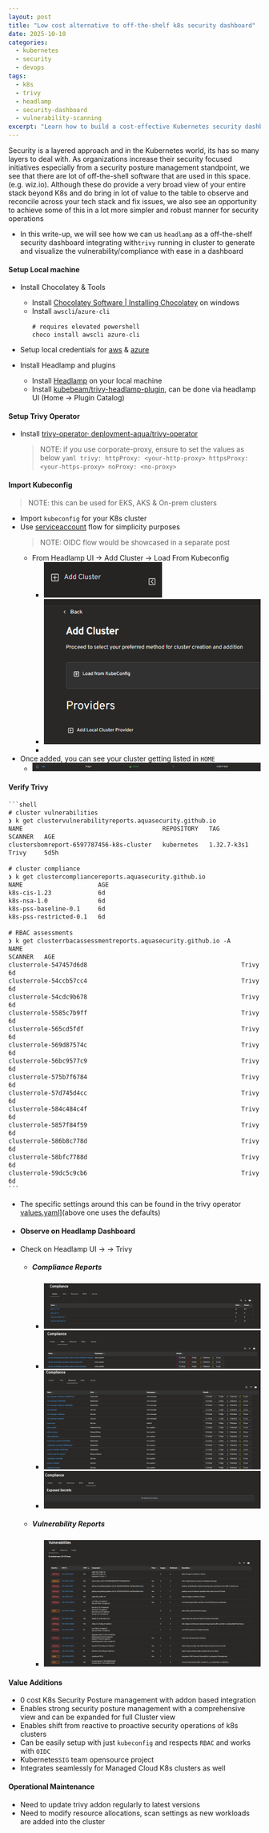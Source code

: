 ```yaml
---
layout: post
title: "Low cost alternative to off-the-shelf k8s security dashboard"
date: 2025-10-10
categories: 
  - kubernetes
  - security
  - devops
tags: 
  - k8s
  - trivy
  - headlamp
  - security-dashboard
  - vulnerability-scanning
excerpt: "Learn how to build a cost-effective Kubernetes security dashboard using Headlamp and Trivy as an alternative to expensive off-the-shelf solutions."
---
```

Security is a layered approach and in the Kubernetes world, its has so many layers to deal with. As organizations increase their security focused initiatives especially from a security posture management standpoint, we see that there are lot of off-the-shell software that are used in this space. (e.g. wiz.io). Although these do provide a very broad view of your entire stack beyond K8s and do bring in lot of value to the table to observe and reconcile across your tech stack and fix issues, we also see an opportunity to achieve some of this in a lot more simpler and robust manner for security operations
- In this write-up, we will see how we can us `headlamp` as a off-the-shelf security dashboard integrating with`trivy` running in cluster to generate and visualize the vulnerability/compliance with ease in a dashboard

#### Setup Local machine
- Install Chocolatey & Tools
	- Install [Chocolatey Software | Installing Chocolatey](https://chocolatey.org/install) on windows
	- Install `awscli`/`azure-cli`
		```shell
		# requires elevated powershell 
		choco install awscli azure-cli
		```
- Setup local credentials for [aws](https://docs.aws.amazon.com/cli/latest/userguide/getting-started-quickstart.html) & [azure](https://learn.microsoft.com/en-us/cli/azure/authenticate-azure-cli?view=azure-cli-latest)

- Install Headlamp and plugins
	- Install [Headlamp](https://headlamp.dev/) on your local machine
	- Install [kubebeam/trivy-headlamp-plugin](https://github.com/kubebeam/trivy-headlamp-plugin), can be done via headlamp UI (Home -> Plugin Catalog)

#### Setup Trivy Operator
- Install [trivy-operator· deployment-aqua/trivy-operator](https://artifacthub.io/packages/helm/trivy-operator/trivy-operator)
	> NOTE: if you use corporate-proxy, ensure to set the values as below
		```yaml
		trivy:
			httpProxy: <your-http-proxy>
			httpsProxy: <your-https-proxy>
			noProxy: <no-proxy>
		```

#### Import Kubeconfig
> NOTE: this can be used for EKS, AKS & On-prem clusters

- Import `kubeconfig` for your K8s cluster
- Use [serviceaccount](https://headlamp.dev/docs/latest/installation/#create-a-service-account-token) flow for simplicity purposes
	> NOTE: OIDC flow would be showcased in a separate post  
	- From Headlamp UI -> Add Cluster -> Load From Kubeconfig
		- ![image.png](../assets/image_1758878520002_0.png)
		- ![image.png](../assets/image_1758878566648_0.png)
		-
- Once added, you can see your cluster getting listed in `HOME`
	- ![image.png](../assets/image_1758878628349_0.png)

#### Verify Trivy
	```shell
	# cluster vulnerabilities
	❯ k get clustervulnerabilityreports.aquasecurity.github.io
	NAME                                       REPOSITORY   TAG           SCANNER   AGE
	clustersbomreport-6597787456-k8s-cluster   kubernetes   1.32.7-k3s1   Trivy     5d5h
	
	# cluster compliance
	❯ k get clustercompliancereports.aquasecurity.github.io
	NAME                     AGE
	k8s-cis-1.23             6d
	k8s-nsa-1.0              6d
	k8s-pss-baseline-0.1     6d
	k8s-pss-restricted-0.1   6d
	
	# RBAC assessments
	❯ k get clusterrbacassessmentreports.aquasecurity.github.io -A
	NAME                                                             SCANNER   AGE
	clusterrole-547457d6d8                                           Trivy     6d
	clusterrole-54ccb57cc4                                           Trivy     6d
	clusterrole-54cdc9b678                                           Trivy     6d
	clusterrole-5585c7b9ff                                           Trivy     6d
	clusterrole-565cd5fdf                                            Trivy     6d
	clusterrole-569d87574c                                           Trivy     6d
	clusterrole-56bc9577c9                                           Trivy     6d
	clusterrole-575b7f6784                                           Trivy     6d
	clusterrole-57d745d4cc                                           Trivy     6d
	clusterrole-584c484c4f                                           Trivy     6d
	clusterrole-5857f84f59                                           Trivy     6d
	clusterrole-586b8c778d                                           Trivy     6d
	clusterrole-58bfc7788d                                           Trivy     6d
	clusterrole-59dc5c9cb6                                           Trivy     6d
	```
- The specific settings around this can be found in the trivy operator [values.yaml](https://artifacthub.io/packages/helm/trivy-operator/trivy-operator?modal=values&path=operator.vulnerabilityScannerEnabled)](above one uses the defaults)
- #### Observe on Headlamp Dashboard
- Check on Headlamp UI -> <your-cluster> -> Trivy
	- ##### Compliance Reports
		- ![image.png](../assets/image_1758879507809_0.png)
		- ![image.png](../assets/image_1758879532544_0.png)
		- ![image.png](../assets/image_1758879574806_0.png)
		- ![image.png](../assets/image_1758879598485_0.png)
	- ##### Vulnerability Reports
		- ![image.png](../assets/image_1758879654311_0.png)
		
#### Value Additions
- 0 cost K8s Security Posture management with addon based integration
- Enables strong security posture management with a comprehensive view and can be expanded for full Cluster view
- Enables shift from reactive to proactive security operations of k8s clusters
- Can be easily setup with just `kubeconfig` and respects `RBAC` and works with `OIDC`
- Kubernetes`SIG` team opensource project
- Integrates seamlessly for Managed Cloud K8s clusters as well

#### Operational Maintenance
- Need to update trivy addon regularly to latest versions
- Need to modify resource allocations, scan settings as new workloads are added into the cluster
